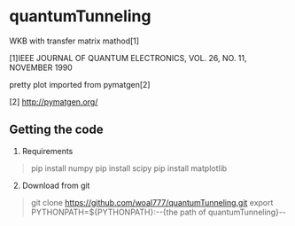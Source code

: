 # quantumTunneling
WKB with transfer matrix mathod[1]

[1]IEEE JOURNAL OF QUANTUM ELECTRONICS, VOL. 26, NO. 11, NOVEMBER 1990

pretty plot imported from pymatgen[2]

[2] http://pymatgen.org/

Getting the code
-------------

1. Requirements

>  pip install numpy
>  pip install scipy
>  pip install matplotlib

2. Download from git

>  git clone https://github.com/woal777/quantumTunneling.git
>  export PYTHONPATH=${PYTHONPATH}:--{the path of quantumTunneling}--
